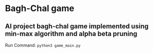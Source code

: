 # Bagh-Chal game
## AI project bagh-chal game implemented using min-max algorithm and alpha beta pruning

Run Command: `python3 game_main.py`
